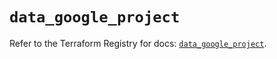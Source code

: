 # `data_google_project`

Refer to the Terraform Registry for docs: [`data_google_project`](https://registry.terraform.io/providers/hashicorp/google-beta/6.5.0/docs/data-sources/google_project).
